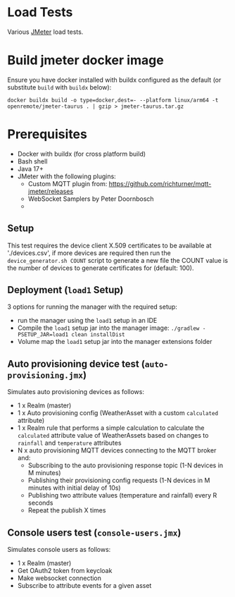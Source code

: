 # Load Tests
Various [JMeter](https://jmeter.apache.org/) load tests.

# Build jmeter docker image
Ensure you have docker installed with buildx configured as the default (or substitute `build` with `buildx` below):
```
docker buildx build -o type=docker,dest=- --platform linux/arm64 -t openremote/jmeter-taurus . | gzip > jmeter-taurus.tar.gz
```

# Prerequisites

* Docker with buildx (for cross platform build)
* Bash shell
* Java 17+
* JMeter with the following plugins:
  * Custom MQTT plugin from: https://github.com/richturner/mqtt-jmeter/releases
  * WebSocket Samplers by Peter Doornbosch
  * 

## Setup
This test requires the device client X.509 certificates to be available at './devices.csv', if more devices are required
then run the `device_generator.sh COUNT` script to generate a new file the COUNT value is the number of devices to
generate certificates for (default: 100).

## Deployment (`load1` Setup)
3 options for running the manager with the required setup:
* run the manager using the `load1` setup in an IDE
* Compile the `load1` setup jar into the manager image: `./gradlew -PSETUP_JAR=load1 clean installDist`
* Volume map the `load1` setup jar into the manager extensions folder


## Auto provisioning device test (`auto-provisioning.jmx`)
Simulates auto provisioning devices as follows:

* 1 x Realm (master)
* 1 x Auto provisioning config (WeatherAsset with a custom `calculated` attribute)
* 1 x Realm rule that performs a simple calculation to calculate the `calculated` attribute value of WeatherAssets based
  on changes to `rainfall` and `temperature` attributes
* N x auto provisioning MQTT devices connecting to the MQTT broker and:
    * Subscribing to the auto provisioning response topic (1-N devices in M minutes)
    * Publishing their provisioning config requests (1-N devices in M minutes with initial delay of 10s)
    * Publishing two attribute values (temperature and rainfall) every R seconds
    * Repeat the publish X times


## Console users test (`console-users.jmx`)
Simulates console users as follows:
* 1 x Realm (master)
* Get OAuth2 token from keycloak
* Make websocket connection
* Subscribe to attribute events for a given asset

